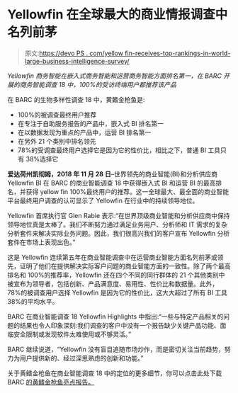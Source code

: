 # Yellowfin 在全球最大的商业情报调查中名列前茅

> 原文:[https://devo PS . com/yellow fin-receives-top-rankings-in-world-large-business-intelligence-survey/](https://devops.com/yellowfin-receives-top-rankings-in-worlds-largest-business-intelligence-survey/)

*Yellowfin 商务智能在嵌入式商务智能和运营商务智能方面排名第一，在 BARC 开展的商务智能调查 18 中，100%的受访终端用户都推荐该产品*

在 BARC 的生物多样性调查 18 中，黄鳍金枪鱼是:

*   100%的被调查最终用户推荐
*   在专注于自助服务报告的产品中，嵌入式 BI 排名第一
*   在以数据发现为重点的产品中，运营 BI 排名第一
*   在另外 21 个类别中排名领先
*   78%的受调查最终用户选择它是因为它的性价比，相比之下，普通 BI 工具只有 38%选择它

**爱达荷州凯彻姆，2018 年 11 月 28 日**–世界领先的商业智能(BI)和分析供应商 Yellowfin BI 在 BARC 的商业智能调查 18 中获得嵌入式 BI 和运营 BI 的最高排名，并获得 yellow fin 100%最终用户的推荐。这一全球最大、最全面的商业智能平台最终用户调查的认可显示了 Yellowfin 在行业中的持续领导地位。

Yellowfin 首席执行官 Glen Rabie 表示:“在世界顶级商业智能和分析供应商中保持领导地位真是太棒了。我们不断努力通过满足业务用户、分析师和 IT 需求的复杂分析套件来解决实际业务问题。因此，我们很高兴我们的客户宣布 Yellowfin 分析套件在市场上表现出色。”

这是 Yellowfin 连续第五年在商业智能调查中在运营商业智能方面名列前茅或领先，证明了他们在提供解决实际客户问题的商业智能方面的一致性。除了两个最高排名和 100%的推荐率，Yellowfin 还在四个不同的同行群体的 21 个其他类别中被宣布为领导者，包括创新、产品满意度、易用性、性价比和数据量。此外，78%的被调查用户选择 Yellowfin 是因为它的性价比，这大大超过了所有 BI 工具 38%的平均水平。

BARC 在商业智能调查 18 Yellowfin Highlights 中指出:“一些与特定产品相关的问题的结果也令人印象深刻:我们调查的客户中没有一个报告缺少关键产品功能、面临安全限制或发现软件太难使用或不够灵活。”

BARC 继续说道，“Yellowfin 没有盲目追随市场炒作，而是密切关注当前趋势，努力为用户提供新的、经过深思熟虑的创新和功能。”

关于黄鳍金枪鱼在商业智能调查 18 中的定位的更多细节，你可以点击此处下载 BARC [的黄鳍金枪鱼亮点报告。](https://www.yellowfinbi.com/campaign/barc-survey18)